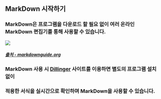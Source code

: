 ## **MarkDown 시작하기**
### MarkDown은 프로그램을 다운로드 할 필요 없이 여러 온라인 MarkDown 편집기를 통해 사용할 수 있습니다.
<img src="https://user-images.githubusercontent.com/45596014/193408151-62d3138f-8fdb-422c-95c7-8cc461ce2850.png">

##### [출처 - markdownguide.org](https://www.markdownguide.org/getting-started/#websites)

### MarkDown 사용 시 **[Dillinger](https://papago.naver.net/apis/site/proxy?url=https%3A%2F%2Fdillinger.io%2F)** 사이트를 이용하면 별도의 프로그램 설치 없이
### 적용한 서식을 실시간으로 확인하며 MarkDown을 사용할 수 있습니다.
